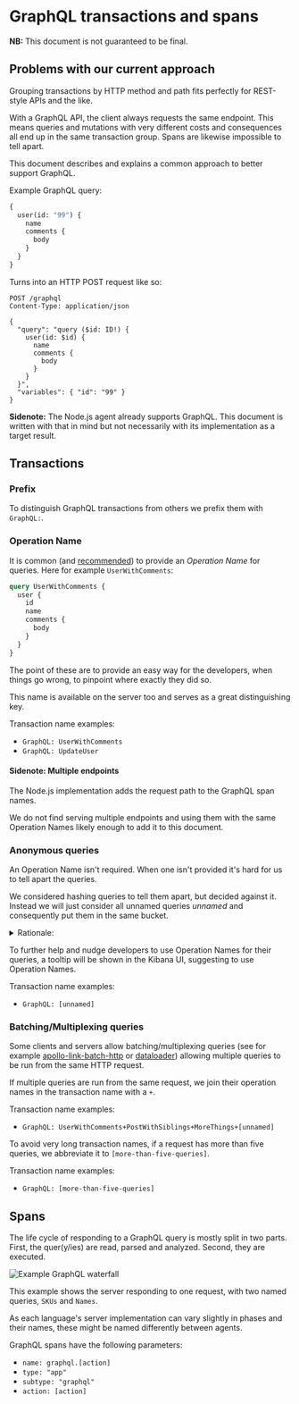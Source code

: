 # GraphQL transactions and spans

**NB:** This document is not guaranteed to be final.

## Problems with our current approach

Grouping transactions by HTTP method and path fits perfectly for REST-style APIs and the like.

With a GraphQL API, the client always requests the same endpoint.
This means queries and mutations with very different costs and consequences all end up in the same transaction group.
Spans are likewise impossible to tell apart.

This document describes and explains a common approach to better support GraphQL.

Example GraphQL query:

```graphql
{
  user(id: "99") {
    name
    comments {
      body
    }
  }
}
```

Turns into an HTTP POST request like so:

```plain
POST /graphql
Content-Type: application/json

{
  "query": "query ($id: ID!) {
    user(id: $id) {
      name
      comments {
        body
      }
    }
  }",
  "variables": { "id": "99" }
}
```

**Sidenote:** The Node.js agent already supports GraphQL. This document is written with that in mind but not necessarily with its implementation as a target result.

## Transactions

### Prefix

To distinguish GraphQL transactions from others we prefix them with `GraphQL:`.

### Operation Name

It is common (and [recommended](https://graphql.org/learn/queries/#operation-name)) to provide an _Operation Name_ for queries. Here for example `UserWithComments`:

```graphql
query UserWithComments {
  user {
    id
    name
    comments {
      body
    }
  }
}
```

The point of these are to provide an easy way for the developers, when things go wrong, to pinpoint where exactly they did so.

This name is available on the server too and serves as a great distinguishing key.

Transaction name examples:
- `GraphQL: UserWithComments`
- `GraphQL: UpdateUser`

#### Sidenote: Multiple endpoints

The Node.js implementation adds the request path to the GraphQL span names.

We do not find serving multiple endpoints and using them with the same Operation Names likely enough to add it to this document.

### Anonymous queries

An Operation Name isn't required. When one isn't provided it's hard for us to tell apart the queries.

We considered hashing queries to tell them apart, but decided against it.
Instead we will just consider all unnamed queries _unnamed_ and consequently put them in the same bucket.

<details>
<summary>Rationale:</summary>

1. Some clients generate `id`s from hashing the contents of the query (see [apollo-tooling](https://github.com/apollographql/apollo-tooling/blob/1dfd737eaf85b89b2cfb13913342e091e3c03d18/packages/apollo-codegen-core/src/compiler/visitors/generateOperationId.ts#L5)). This would split the anonymous queries into separate buckets.

    A problem with this approach is that a user of the APM UI has no way to recognise queries in the transactions list before clicking through.

    Using just the `id` will not reveal the true culprit since there can be variables associated with the query. Different values for the variables can lead to very different workloads and response times.

2. Another approach is to simply label them `[unnamed]`.

    A problem with _that_ approach is that the contents and thereby the relevant db queries and other sub-span actions that the server might do while resolving these queries may be wildly different making it hard to provide a _true_ sample waterfall.

    These two examples for example will look the same for the top-level GraphQL spans but will represent significantly different workloads.

    ```
    [- anonymous graphql span --------------]
      [- 1,000x SELECT * ---------------]
        [- 1,000 more SELECT * -]

    [- anonymous graphql span --------------]
      [- SELECT id FROM users WHERE id=? -]
    ```

No one of these are perfect. Because the benefits of using `id`s in the worst case could be misleading anyway, we're going with option 2.
</details>

To further help and nudge developers to use Operation Names for their queries, a tooltip will be shown in the Kibana UI, suggesting to use Operation Names.

Transaction name examples:
- `GraphQL: [unnamed]`

### Batching/Multiplexing queries

Some clients and servers allow batching/multiplexing queries (see for example [apollo-link-batch-http](https://www.apollographql.com/docs/link/links/batch-http/#gatsby-focus-wrapper) or [dataloader](https://github.com/graphql/dataloader#batching)) allowing multiple queries to be run from the same HTTP request.

If multiple queries are run from the same request, we join their operation names in the transaction name with a `+`.

Transaction name examples:
- `GraphQL: UserWithComments+PostWithSiblings+MoreThings+[unnamed]`

To avoid very long transaction names, if a request has more than five queries, we abbreviate it to `[more-than-five-queries]`.

Transaction name examples:
- `GraphQL: [more-than-five-queries]`

## Spans

The life cycle of responding to a GraphQL query is mostly split in two parts. First, the quer(y/ies) are read, parsed and analyzed. Second, they are executed.

![Example GraphQL waterfall](https://user-images.githubusercontent.com/2163464/90007930-dfbd7b00-dc9b-11ea-8729-5d0237a0d6a4.png)

This example shows the server responding to one request, with two named queries, `SKUs` and `Names`.

As each language's server implementation can vary slightly in phases and their names, these might be named differently between agents.

GraphQL spans have the following parameters:

- `name: graphql.[action]`
- `type: "app"`
- `subtype: "graphql"`
- `action: [action]`

